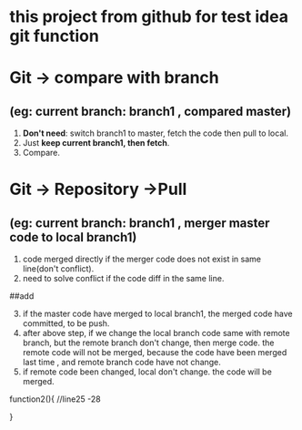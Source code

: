 # this project from github for test idea git function

# Git -> compare with branch
## (eg: current branch: branch1 , compared master)
1.  **Don't need**: switch branch1 to master, fetch the code then pull to local.
2.  Just **keep current branch1, then fetch**.
3.  Compare.

# Git -> Repository ->Pull
## (eg: current branch: branch1 , merger master code to local branch1)
1. code merged directly if the merger code does not exist in same line(don't conflict).
2. need to solve conflict if the code diff in the same line.

##add

3. if the master code have merged to local branch1, the merged code have committed, to be push.
4. after above step, if we change the local branch code same with remote branch, but the remote branch don't change, then merge code. 
    the remote code will not be merged, because the code have been merged last time , and remote branch code have not change.
5. if remote code been changed, local don't change. the code will be merged.








function2(){ //line25 -28


}